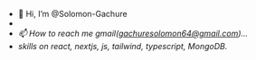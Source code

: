 - 👋 Hi, I’m @Solomon-Gachure
- <i code to solve problems />
- 📫 How to reach me gmail(gachuresolomon64@gmail.com)...
- skills on react, nextjs, js, tailwind, typescript, MongoDB.



<!---
Solomon-Gachure/Solomon-Gachure is a ✨ special ✨ repository because its `README.md` (this file) appears on your GitHub profile.
You can click the Preview link to take a look at your changes.
--->
